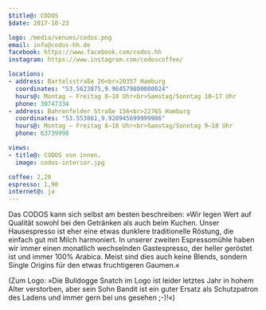```yaml
---
$title@: CODOS
$date: 2017-10-23

logo: /media/venues/codos.png
email: info@codos-hh.de
facebook: https://www.facebook.com/codos.hh
instagram: https://www.instagram.com/codoscoffee/

locations:
- address: Bartelsstraße 26<br>20357 Hamburg
  coordinates: "53.5623875,9.964579800000024"
  hours@: Montag – Freitag 8–18 Uhr<br>Samstag/Sonntag 10–17 Uhr
  phone: 30747334
- address: Bahrenfelder Straße 156<br>22765 Hamburg
  coordinates: "53.553861,9.928945699999986"
  hours@: Montag – Freitag 8–18 Uhr<br>Samstag/Sonntag 9–18 Uhr
  phone: 63739990

views:
- title@: CODOS von innen.
  image: codos-interior.jpg

coffee: 2,20
espresso: 1,90
internet@: ja
---
```


Das CODOS kann sich selbst am besten beschreiben: »Wir legen Wert auf Qualität sowohl bei den Getränken als auch beim Kuchen. Unser Hausespresso ist eher eine etwas dunklere traditionelle Röstung, die einfach gut mit Milch harmoniert. In unserer zweiten Espressomühle haben wir immer einen monatlich wechselnden Gastespresso, der heller geröstet ist und immer 100% Arabica. Meist sind dies auch keine Blends, sondern Single Origins für den etwas fruchtigeren Gaumen.«

(Zum Logo: »Die Bulldogge Snatch im Logo ist leider letztes Jahr in hohem Alter verstorben, aber sein Sohn Bandit ist ein guter Ersatz als Schutzpatron des Ladens und immer gern bei uns gesehen ;-)!«)